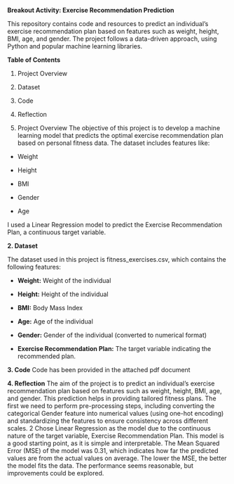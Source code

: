 **Breakout Activity: Exercise Recommendation Prediction**

This repository contains code and resources to predict an individual’s exercise recommendation plan based on features such as weight, height, BMI, age, and gender. The project follows a data-driven approach, using Python and popular machine learning libraries.

**Table of Contents**

1. Project Overview

2. Dataset

3. Code

4. Reflection

1. Project Overview
The objective of this project is to develop a machine learning model that predicts the optimal exercise recommendation plan based on personal fitness data. The dataset includes features like:

  * Weight

  * Height

  * BMI

  * Gender

  * Age

I used a Linear Regression model to predict the Exercise Recommendation Plan, a continuous target variable.

**2. Dataset**

The dataset used in this project is fitness_exercises.csv, which contains the following features:

* **Weight:** Weight of the individual

* **Height:** Height of the individual

* **BMI:** Body Mass Index

* **Age:** Age of the individual
  
* **Gender:** Gender of the individual (converted to numerical format)

* **Exercise Recommendation Plan:** The target variable indicating the recommended plan.

**3. Code**
Code has been provided in the attached pdf document

**4. Reflection**
The aim of the project is to predict an individual’s exercise recommendation plan based on
features such as weight, height, BMI, age, and gender. This prediction helps in providing
tailored fitness plans.
The first we need to perform pre-processing steps, including converting the categorical Gender
feature into numerical values (using one-hot encoding) and standardizing the features to ensure
consistency across different scales.
2
Chose Linear Regression as the model due to the continuous nature of the target variable,
Exercise Recommendation Plan. This model is a good starting point, as it is simple and
interpretable.
The Mean Squared Error (MSE) of the model was 0.31, which indicates how far the predicted
values are from the actual values on average. The lower the MSE, the better the model fits
the data. The performance seems reasonable, but improvements could be explored.
